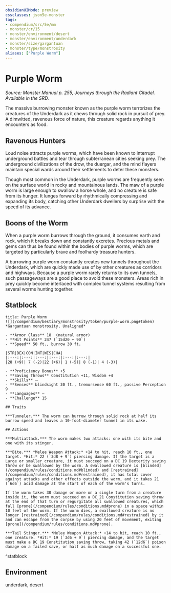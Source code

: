 ```yaml
---
obsidianUIMode: preview
cssclasses: json5e-monster
tags:
- compendium/src/5e/mm
- monster/cr/15
- monster/environment/desert
- monster/environment/underdark
- monster/size/gargantuan
- monster/type/monstrosity
aliases: ["Purple Worm"]
---
```

# Purple Worm
*Source: Monster Manual p. 255, Journeys through the Radiant Citadel. Available in the SRD.*  

The massive burrowing monster known as the purple worm terrorizes the creatures of the Underdark as it chews through solid rock in pursuit of prey. A dimwitted, ravenous force of nature, this creature regards anything it encounters as food.

## Ravenous Hunters

Loud noise attracts purple worms, which have been known to interrupt underground battles and tear through subterranean cities seeking prey. The underground civilizations of the drow, the duergar, and the mind flayers maintain special wards around their settlements to deter these monsters.

Though most common in the Underdark, purple worms are frequently seen on the surface world in rocky and mountainous lands. The maw of a purple worm is large enough to swallow a horse whole, and no creature is safe from its hunger. It lunges forward by rhythmically compressing and expanding its body, catching other Underdark dwellers by surprise with the speed of its advance.

## Boons of the Worm

When a purple worm burrows through the ground, it consumes earth and rock, which it breaks down and constantly excretes. Precious metals and gems can thus be found within the bodies of purple worms, which are targeted by particularly brave and foolhardy treasure hunters.

A burrowing purple worm constantly creates new tunnels throughout the Underdark, which are quickly made use of by other creatures as corridors and highways. Because a purple worm rarely returns to its own tunnels, such passageways are a good place to avoid these monsters. Areas rich in prey quickly become interlaced with complex tunnel systems resulting from several worms hunting together.

## Statblock

```ad-statblock
title: Purple Worm
![](/compendium/bestiary/monstrosity/token/purple-worm.png#token)
*Gargantuan monstrosity, Unaligned*

- **Armor Class** 18  (natural armor)
- **Hit Points** 247 (`15d20 + 90`)
- **Speed** 50 ft., burrow 30 ft.

|STR|DEX|CON|INT|WIS|CHA|
|:---:|:---:|:---:|:---:|:---:|:---:|
|28 (+9)| 7 (-2)|22 (+6)| 1 (-5)| 8 (-1)| 4 (-3)|

- **Proficiency Bonus** +5
- **Saving Throws** Constitution +11, Wisdom +4
- **Skills** ⏤
- **Senses** blindsight 30 ft., tremorsense 60 ft., passive Perception 9
- **Languages** —
- **Challenge** 15

## Traits

***Tunneler.*** The worm can burrow through solid rock at half its burrow speed and leaves a 10-foot-diameter tunnel in its wake.

## Actions

***Multiattack.*** The worm makes two attacks: one with its bite and one with its stinger.

***Bite.*** *Melee Weapon Attack:* +14 to hit, reach 10 ft., one target. *Hit:* 22 (`3d8 + 9`) piercing damage. If the target is a Large or smaller creature, it must succeed on a DC 19 Dexterity saving throw or be swallowed by the worm. A swallowed creature is [blinded](/compendium/rules/conditions.md#blinded) and [restrained](/compendium/rules/conditions.md#restrained), it has total cover against attacks and other effects outside the worm, and it takes 21 (`6d6`) acid damage at the start of each of the worm's turns.

If the worm takes 30 damage or more on a single turn from a creature inside it, the worm must succeed on a DC 21 Constitution saving throw at the end of that turn or regurgitate all swallowed creatures, which fall [prone](/compendium/rules/conditions.md#prone) in a space within 10 feet of the worm. If the worm dies, a swallowed creature is no longer [restrained](/compendium/rules/conditions.md#restrained) by it and can escape from the corpse by using 20 feet of movement, exiting [prone](/compendium/rules/conditions.md#prone).

***Tail Stinger.*** *Melee Weapon Attack:* +14 to hit, reach 10 ft., one creature. *Hit:* 19 (`3d6 + 9`) piercing damage, and the target must make a DC 19 Constitution saving throw, taking 42 (`12d6`) poison damage on a failed save, or half as much damage on a successful one.
```
^statblock

## Environment

underdark, desert